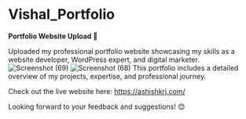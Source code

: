 # Vishal_Portfolio
 
**Portfolio Website Upload 🚀**



Uploaded my professional portfolio website showcasing my skills as a website developer, WordPress expert, and digital marketer.![Screenshot (69)](https://github.com/user-attachments/assets/8ad1893e-7919-49e8-bead-639005d1fafe)
![Screenshot (68)](https://github.com/user-attachments/assets/6fe96c18-a316-4919-8755-72aba62e736f)
 This portfolio includes a detailed overview of my projects, expertise, and professional journey.

Check out the live website here: https://ashishkrj.com/



Looking forward to your feedback and suggestions! 😊
